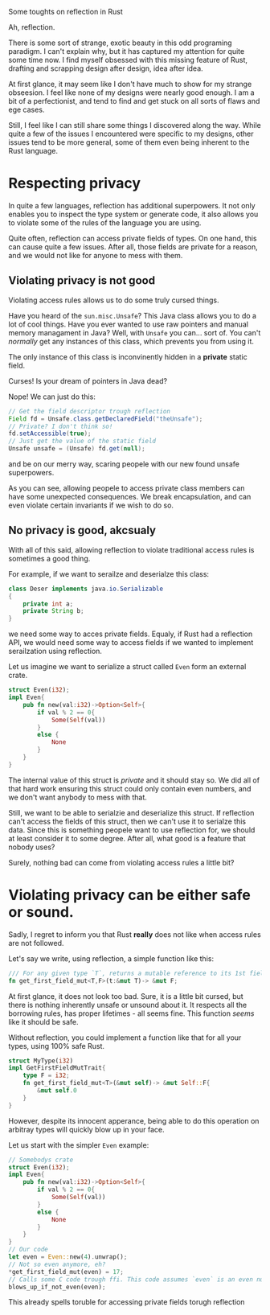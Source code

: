 Some toughts on reflection in Rust

Ah, reflection.

There is some sort of strange, exotic beauty in this odd programing paradigm. I can't explain why, but it has captured my attention for quite some time now.
I find myself obsessed with this missing feature of Rust, drafting and scrapping design after design, idea after idea.

At first glance, it may seem like I don't have much to show for my strange obseesion. I feel like none of my designs were nearly good enough. I am a bit of a perfectionist, and
tend to find and get stuck on all sorts of flaws and ege cases. 

Still, I feel like I can still share some things I discovered along the way. While quite a few of the issues I encountered were specific to my designs, other issues tend to be more general,
some of them even being inherent to the Rust language. 

# Respecting privacy

In quite a few languages, reflection has additional superpowers. It not only enables you to inspect the type system or generate code,
it also allows you to violate some of the rules of the language you are using. 

Quite often, reflection can access private fields of types. 
On one hand, this can cause quite a few issues. After all, those fields are private for a reason, and we would not like for anyone to mess with them.

## Violating privacy is not good

Violating access rules allows us to do some truly cursed things. 

Have you heard of the `sun.misc.Unsafe`? This Java class allows you to do a lot of cool things. Have you ever wanted to use raw pointers and manual memory managament in Java?
Well, with `Unsafe` you can... sort of. You can't *normally* get any instances of this class, which prevents you from using it. 

The only instance of this class is inconvinently hidden in a **private** static field.

Curses! Is your dream of pointers in Java dead?

Nope! We can just do this:
```java
// Get the field descriptor trough reflection
Field fd = Unsafe.class.getDeclaredField("theUnsafe");
// Private? I don't think so!
fd.setAccessible(true);
// Just get the value of the static field
Unsafe unsafe = (Unsafe) fd.get(null);
```
and be on our merry way, scaring peopele with our new found unsafe superpowers. 

As you can see, allowing peopele to access private class members can have some unexpected consequences. We break encapsulation, and can even violate certain invariants if we wish to
do so. 

## No privacy is good, akcsualy 

With all of this said, allowing reflection to violate traditional access rules is sometimes a good thing.

For example, if we want to serailze and deserialze this class:
```java
class Deser implements java.io.Serializable
{
    private int a;
    private String b;
}
```
we need some way to acces private fields. Equaly, if Rust had a reflection API, we would need some way to access fields if we wanted to implement serailzation using reflection.

Let us imagine we want to serialize a struct called `Even` form an external crate. 
```rust
struct Even(i32);
impl Even{
    pub fn new(val:i32)->Option<Self>{
        if val % 2 == 0{
            Some(Self(val))
        }
        else { 
            None
        }
    }
}
```

The internal value of this struct is *private* and it should stay so. We did all of that hard work ensuring this struct could only contain even numbers, and we don't want anybody to
mess with that.

Still, we want to be able to serialzie and deserialize this struct. If reflection can't access the fields of this struct, then we can't use it to serialze this data. 
Since this is something peopele want to use reflection for, we should at least consider it to some degree. After all, what good is a feature that nobody uses?

Surely, nothing bad can come from violating access rules a little bit?

# Violating privacy can be either safe or sound.

Sadly, I regret to inform you that Rust **really** does not like when access rules are not followed. 

Let's say we write, using reflection, a simple function like this:

```rust
/// For any given type `T`, returns a mutable reference to its 1st field of type `F`.
fn get_first_field_mut<T,F>(t:&mut T)-> &mut F;
```

At first glance, it does not look too bad. Sure, it is a little bit cursed, but there is nothing inherently unsafe or unsound about it. 
It respects all the borrowing rules, has proper lifetimes - all seems fine. This function *seems* like it should be safe. 

Without reflection, you could implement a function like that for all your types, using 100% safe Rust.
```rust
struct MyType(i32)
impl GetFirstFieldMutTrait{
    type F = i32;
    fn get_first_field_mut<T>(&mut self)-> &mut Self::F{
        &mut self.0
    }
}
```
However, despite its innocent apperance, being able to do this operation on arbitray types will quickly blow up in your face.

Let us start with the simpler `Even` example:
```rust
// Somebodys crate
struct Even(i32);
impl Even{
    pub fn new(val:i32)->Option<Self>{
        if val % 2 == 0{
            Some(Self(val))
        }
        else { 
            None
        }
    }
}
// Our code 
let even = Even::new(4).unwrap();
// Not so even anymore, eh?
*get_first_field_mut(even) = 17;
// Calls some C code trough ffi. This code assumes `even` is an even number. Should be safe, since `even` is... well, even.
blows_up_if_not_even(even);
```
This already spells toruble for accessing private fields torugh reflection 